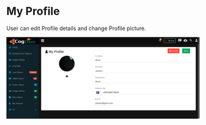 # My Profile

User can edit Profile details and change Profile picture.

![](../.gitbook/assets/image%20%2875%29.png)

